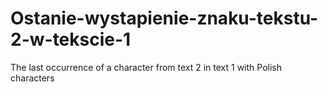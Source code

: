 # Ostanie-wystapienie-znaku-tekstu-2-w-tekscie-1
The last occurrence of a character from text 2 in text 1 with Polish characters
